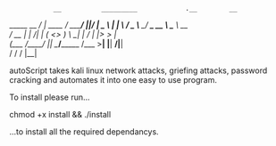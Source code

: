                __          _________            .__        __   
_____   __ ___/  |_  ____ /   _____/ ___________|__|______/  |_ 
\__  \ |  |  \   __\/  _ \\_____  \_/ ___\_  __ \  \____ \   __\
 / __ \|  |  /|  | (  <_> )        \  \___|  | \/  |  |_> >  |  
(____  /____/ |__|  \____/_______  /\___  >__|  |__|   __/|__|  
     \/                          \/     \/         |__|         
                                                                
                                                                
autoScript takes kali linux network attacks, griefing attacks, password cracking and
automates it into one easy to use program.

To install please run...

chmod +x install && ./install

...to install all the required dependancys.
